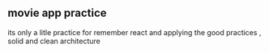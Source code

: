 ## movie app practice

its only a litle practice for remember react and applying the good practices , solid and clean architecture